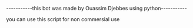 -----------this bot was made by Ouassim Djebbes using python-----------

you can use this script for non commersial use

